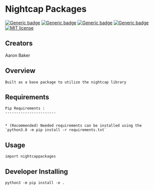 # Nightcap Packages
[![Generic badge](https://img.shields.io/badge/Python-3.8-blue.svg)](https://www.python.org/downloads/release/python-373/)
[![Generic badge](https://img.shields.io/badge/build-passing-GREEN.svg)]()
[![Generic badge](https://img.shields.io/badge/version-1.0-GREEN.svg)]()
[![Generic badge](https://img.shields.io/badge/wiki-in_progress-yellow.svg)](https://github.com/abaker2010/nightcapccore/wiki)
[![MIT license](https://img.shields.io/badge/License-MIT-blue.svg)](https://github.com/abaker2010/nightcapccore/blob/master/LICENSE)


Creators 
-----------------------
Aaron Baker

Overview
-----------------------

	Built as a base package to utilize the nightcap library


Requirements
-----------------------
	Pip Requirements : 
	-----------------------
 
	
	* (Recommended) Needed requirements can be installed using the `python3.8 -m pip install -r requirements.txt`

Usage
-----------------------

	import nightcappackages
 
Developer Installing
-----------------------

	python3 -m pip install -e .

